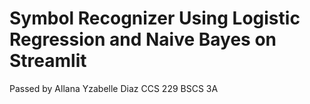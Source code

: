 # Symbol Recognizer Using Logistic Regression and Naive Bayes on Streamlit
Passed by Allana Yzabelle Diaz
CCS 229
BSCS 3A 
